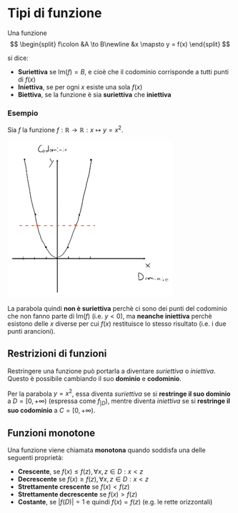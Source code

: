 # Tipi di funzione

Una funzione
$$
\begin{split}
f\colon &A \to B\newline
&x \mapsto y = f(x)
\end{split}
$$

si dice:
- **Suriettiva** se $\mathrm{Im}(f) = B$, e cioè che il codominio corrisponde a tutti punti di $f(x)$
- **Iniettiva**, se per ogni $x$ esiste una sola $f(x)$
- **Biettiva**, se la funzione è sia **suriettiva** che **iniettiva**

### Esempio

Sia $f$ la funzione $f : \mathbb{R} \to \mathbb{R} : x \mapsto y = x^2$.

![Parabola con vertice sull'origine](assets/01.png)

La parabola quindi **non è suriettiva** perchè ci sono dei punti del codominio che non fanno parte di $\mathrm{Im}(f)$ (i.e. $y < 0$), ma **neanche iniettiva** perchè esistono delle $x$ diverse per cui $f(x)$ restituisce lo stesso risultato (i.e. i due punti arancioni).

## Restrizioni di funzioni

Restringere una funzione può portarla a diventare _suriettiva_ o _iniettiva_.
Questo è possibile cambiando il suo **dominio** e **codominio**.

Per la parabola $y = x^2$, essa diventa _suriettiva_ se si **restringe il suo dominio** a $D = [0, +\infty)$ (espressa come $f_{|D}$), mentre diventa _iniettiva_ se si **restringe il suo codominio** a $C = [0, +\infty)$.

## Funzioni monotone

Una funzione viene chiamata **monotona** quando soddisfa una delle seguenti proprietà:
- **Crescente**, se $f(x) \leq f(z), \forall x, z \in D : x < z$
- **Decrescente** se $f(x) \geq f(z), \forall x, z \in D : x < z$
- **Strettamente crescente** se $f(x) < f(z)$
- **Strettamente decrescente** se $f(x) > f(z)$
- **Costante**, se $|f(D)| = 1$ e quindi $f(x) = f(z)$ (e.g. le rette orizzontali)
